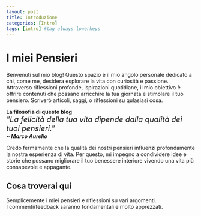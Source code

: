 ```yaml
---
layout: post
title: Introduzione
categories: [Intro]
tags: [intro] #tag always lowerkeys
---
```




<h1> I miei Pensieri </h1>

<p>
Benvenuti sul mio blog! Questo spazio è il mio angolo personale dedicato a chi, come me, desidera esplorare la vita con curiosità e passione. Attraverso riflessioni profonde, ispirazioni quotidiane, il mio obiettivo è offrire contenuti che possano arricchire la tua giornata e stimolare il tuo pensiero.
Scriverò articoli, saggi, o riflessioni su qulasiasi cosa.
</p>
<p>
    <b>La filosofia di questo blog</b><br> 
    <i style="font-size: 20px;">"La felicità della tua vita dipende dalla qualità dei tuoi pensieri."</i><i> <br> <b>~ Marco Aurelio</b></i> 
</p>

<p>
Credo fermamente che la qualità dei nostri pensieri influenzi profondamente la nostra esperienza di vita. Per questo, mi impegno a condividere idee e storie che possano migliorare il tuo benessere interiore vivendo una vita più consapevole e appagante.

## Cosa troverai qui
Semplicemente i miei pensieri e riflessioni su vari argomenti. <br>
I commenti/feedback saranno fondamentali e molto apprezzati.
</p>

